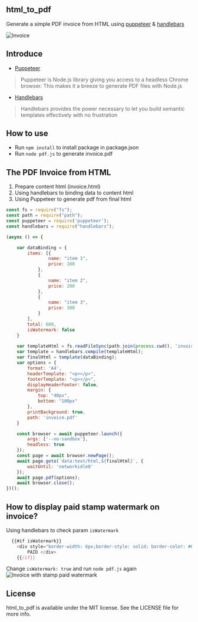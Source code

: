 ## html_to_pdf
Generate a simple PDF invoice from HTML using [puppeteer](https://github.com/GoogleChrome/puppeteer) & [handlebars](http://handlebarsjs.com/)

![Invoice](https://raw.githubusercontent.com/chuongtrh/html_to_pdf/master/screenshot/invoice.png)
## Introduce
- [Puppeteer](https://github.com/GoogleChrome/puppeteer) 
> Puppeteer is Node.js library giving you access to a headless Chrome browser. This makes it a breeze to generate PDF files with Node.js

- [Handlebars](http://handlebarsjs.com/)
> Handlebars provides the power necessary to let you build semantic templates effectively with no frustration

## How to use
- Run `npm install` to install package in package.json
- Run `node pdf.js` to generate invoice.pdf
## The PDF Invoice from HTML
1. Prepare content html (invoice.html)
2. Using handlebars to binding data to content html
3. Using Puppeteer to generate pdf from final html
```js
const fs = require("fs");
const path = require("path");
const puppeteer = require('puppeteer');
const handlebars = require("handlebars");

(async () => {

    var dataBinding = {
        items: [{
                name: "item 1",
                price: 100
            },
            {
                name: "item 2",
                price: 200
            },
            {
                name: "item 3",
                price: 300
            }
        ],
        total: 600,
        isWatermark: false
    }
    
    var templateHtml = fs.readFileSync(path.join(process.cwd(), 'invoice.html'), 'utf8');
    var template = handlebars.compile(templateHtml);
    var finalHtml = template(dataBinding);
    var options = {
        format: 'A4',
        headerTemplate: "<p></p>",
        footerTemplate: "<p></p>",
        displayHeaderFooter: false,
        margin: {
            top: "40px",
            bottom: "100px"
        },
        printBackground: true,
        path: 'invoice.pdf'
    }

    const browser = await puppeteer.launch({
        args: ['--no-sandbox'],
        headless: true
    });
    const page = await browser.newPage();
    await page.goto(`data:text/html,${finalHtml}`, {
        waitUntil: 'networkidle0'
    });
    await page.pdf(options);
    await browser.close();
})();
```

## How to display paid stamp watermark on invoice?
Using handlebars to check param `isWatermark`
```js
  {{#if isWatermark}}
    <div style="border-width: 6px;border-style: solid; border-color: #008000;border-radius: 8px; color: #008000; opacity:0.6; position: absolute; z-index: 1; left:40%; top:30%; font-size: 60pt;-webkit-transform: rotate(-45deg);-ms-transform: rotate(-45deg);transform: rotate(-45deg); font-family: 'Helvetica Neue', 'Helvetica', Helvetica, Arial, sans-serif;">
        PAID </div>
    {{/if}}
```

Change `isWatermark: true` and run `node pdf.js` again
![Invoice with stamp paid watermark](https://raw.githubusercontent.com/chuongtrh/html_to_pdf/master/screenshot/invoice_paid.png)

## License
html_to_pdf is available under the MIT license. See the LICENSE file for more info.

